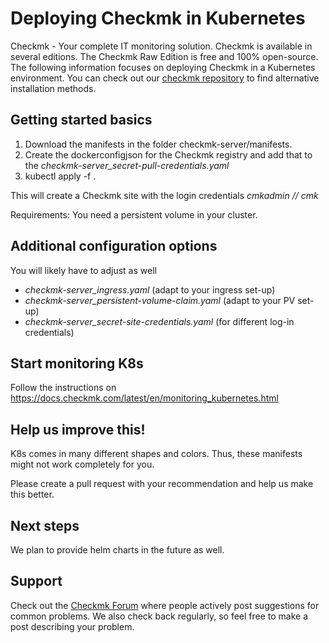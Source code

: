 # Deploying Checkmk in Kubernetes 

Checkmk - Your complete IT monitoring solution. Checkmk is available in several editions. The Checkmk Raw Edition is free and 100% open-source. The following information focuses on deploying Checkmk in a Kubernetes environment. You can check out our [checkmk repository] to find alternative installation methods.



## Getting started basics
1) Download the manifests in the folder checkmk-server/manifests. 
2) Create the dockerconfigjson for the Checkmk registry and add that to the _checkmk-server_secret-pull-credentials.yaml_
3) kubectl apply -f .

This will create a Checkmk site with the login credentials _cmkadmin // cmk_

Requirements: You need a persistent volume in your cluster.

## Additional configuration options
You will likely have to adjust as well 
- _checkmk-server_ingress.yaml_ (adapt to your ingress set-up)
- _checkmk-server_persistent-volume-claim.yaml_ (adapt to your PV set-up)
- _checkmk-server_secret-site-credentials.yaml_ (for different log-in credentials)

## Start monitoring K8s
Follow the instructions on https://docs.checkmk.com/latest/en/monitoring_kubernetes.html

## Help us improve this!
K8s comes in many different shapes and colors. Thus, these manifests might not work completely for you.

Please create a pull request with your recommendation and help us make this better.

## Next steps
We plan to provide helm charts in the future as well. 

## Support
Check out the [Checkmk Forum] where people actively post suggestions for common problems. We also check back regularly, so feel free to make a post describing your problem.

[checkmk repository]: https://github.com/tribe29/checkmk
[Checkmk Forum]: https://forum.checkmk.com/
